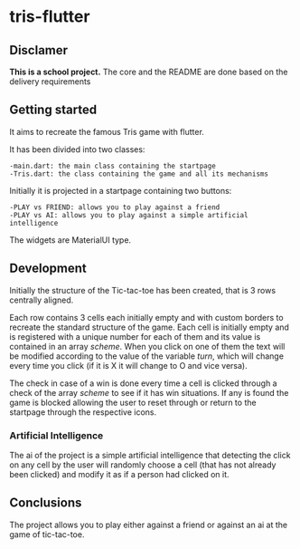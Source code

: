 # tris-flutter

## Disclamer
**This is a school project.**
The core and the README are done based on the delivery requirements 

## Getting started
It aims to recreate the famous Tris game with flutter. 


It has been divided into two classes: 

    -main.dart: the main class containing the startpage 
    -Tris.dart: the class containing the game and all its mechanisms 

Initially it is projected in a startpage containing two buttons:

    -PLAY vs FRIEND: allows you to play against a friend
    -PLAY vs AI: allows you to play against a simple artificial intelligence


The widgets are MaterialUI type.

## Development
Initially the structure of the Tic-tac-toe has been created, that is 3 rows centrally aligned.


Each row contains 3 cells each initially empty and with custom borders to recreate the standard structure of the game. Each cell is initially empty and is registered with a unique number for each of them and its value is contained in an array *scheme*. When you click on one of them the text will be modified according to the value of the variable *turn*, which will change every time you click (if it is X it will change to O and vice versa).


The check in case of a win is done every time a cell is clicked through a check of the array *scheme* to see if it has win situations. If any is found the game is blocked allowing the user to reset through or return to the startpage through the respective icons.

### Artificial Intelligence
The ai of the project is a simple artificial intelligence that detecting the click on any cell by the user will randomly choose a cell (that has not already been clicked) and modify it as if a person had clicked on it. 


## Conclusions
The project allows you to play either against a friend or against an ai at the game of tic-tac-toe.


